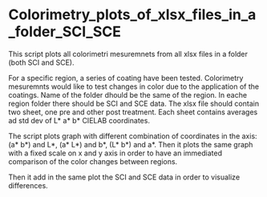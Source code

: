 # Colorimetry_plots_of_xlsx_files_in_a_folder_SCI_SCE
This script plots all colorimetri mesuremnets from all xlsx files in a folder (both SCI and SCE).

For a specific region, a series of coating have been tested. Colorimetry mesuremnts would like to test changes in color due to the application of the coatings.
Name of the folder dhould be the same of the region.
In eache region folder there should be SCI and SCE data.
The xlsx file should contain two sheet, one pre and other post treatment.
Each sheet contains averages ad std dev of L* a* b* CIELAB coordinates.

The script plots graph with different combination of coordinates in the axis: (a* b*) and L*, (a* L*) and b*, (L* b*) and a*. Then it plots the same graph with a fixed scale on x and y axis in order to have an immediated comparison of the color changes between regions.

Then it add in the same plot the SCI and SCE data in order to visualize differences.
